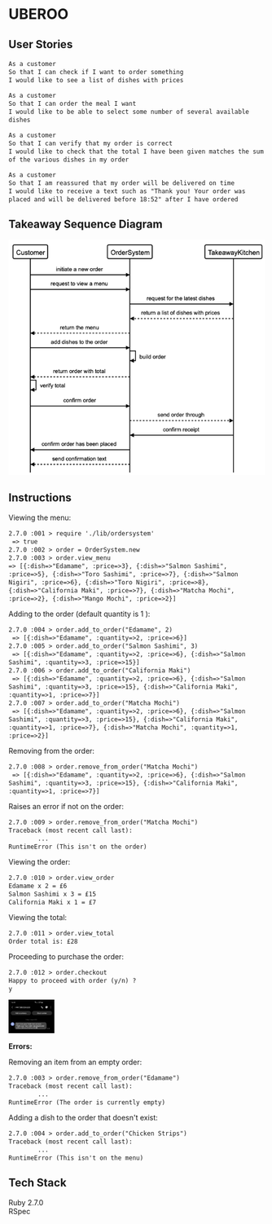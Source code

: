 # UBEROO

User Stories
-----
```
As a customer
So that I can check if I want to order something
I would like to see a list of dishes with prices
```
```
As a customer
So that I can order the meal I want
I would like to be able to select some number of several available dishes
```
```
As a customer
So that I can verify that my order is correct
I would like to check that the total I have been given matches the sum of the various dishes in my order
```
```
As a customer
So that I am reassured that my order will be delivered on time
I would like to receive a text such as "Thank you! Your order was placed and will be delivered before 18:52" after I have ordered
```

Takeaway Sequence Diagram
-----
![screenshot](./images/takeaway_sequence.png)

Instructions
------------------
Viewing the menu:

```
2.7.0 :001 > require './lib/ordersystem'
 => true
2.7.0 :002 > order = OrderSystem.new
2.7.0 :003 > order.view_menu
=> [{:dish=>"Edamame", :price=>3}, {:dish=>"Salmon Sashimi", :price=>5}, {:dish=>"Toro Sashimi", :price=>7}, {:dish=>"Salmon Nigiri", :price=>6}, {:dish=>"Toro Nigiri", :price=>8}, {:dish=>"California Maki", :price=>7}, {:dish=>"Matcha Mochi", :price=>2}, {:dish=>"Mango Mochi", :price=>2}]
 ```

 Adding to the order (default quantity is 1 ):
 ```
 2.7.0 :004 > order.add_to_order("Edamame", 2)
  => [{:dish=>"Edamame", :quantity=>2, :price=>6}]
 2.7.0 :005 > order.add_to_order("Salmon Sashimi", 3)
  => [{:dish=>"Edamame", :quantity=>2, :price=>6}, {:dish=>"Salmon Sashimi", :quantity=>3, :price=>15}]
 2.7.0 :006 > order.add_to_order("California Maki")
  => [{:dish=>"Edamame", :quantity=>2, :price=>6}, {:dish=>"Salmon Sashimi", :quantity=>3, :price=>15}, {:dish=>"California Maki", :quantity=>1, :price=>7}]
 2.7.0 :007 > order.add_to_order("Matcha Mochi")
  => [{:dish=>"Edamame", :quantity=>2, :price=>6}, {:dish=>"Salmon Sashimi", :quantity=>3, :price=>15}, {:dish=>"California Maki", :quantity=>1, :price=>7}, {:dish=>"Matcha Mochi", :quantity=>1, :price=>2}]
 ```

Removing from the order:
```
2.7.0 :008 > order.remove_from_order("Matcha Mochi")
 => [{:dish=>"Edamame", :quantity=>2, :price=>6}, {:dish=>"Salmon Sashimi", :quantity=>3, :price=>15}, {:dish=>"California Maki", :quantity=>1, :price=>7}]
```

Raises an error if not on the order:
```
2.7.0 :009 > order.remove_from_order("Matcha Mochi")
Traceback (most recent call last):
        ...
RuntimeError (This isn't on the order)
```

Viewing the order:
```
2.7.0 :010 > order.view_order
Edamame x 2 = £6
Salmon Sashimi x 3 = £15
California Maki x 1 = £7
```

Viewing the total:
```
2.7.0 :011 > order.view_total
Order total is: £28
```

Proceeding to purchase the order:
```
2.7.0 :012 > order.checkout
Happy to proceed with order (y/n) ?
y
```

<img src="https://github.com/francescoFH/uberoo/blob/main/images/twilio_text.png" width="90">

**Errors:**

Removing an item from an empty order:
```
2.7.0 :003 > order.remove_from_order("Edamame")
Traceback (most recent call last):
        ...
RuntimeError (The order is currently empty)
```

Adding a dish to the order that doesn't exist:
```
2.7.0 :004 > order.add_to_order("Chicken Strips")
Traceback (most recent call last):
        ...
RuntimeError (This isn't on the menu)
```

Tech Stack
------------------
Ruby 2.7.0  
RSpec
